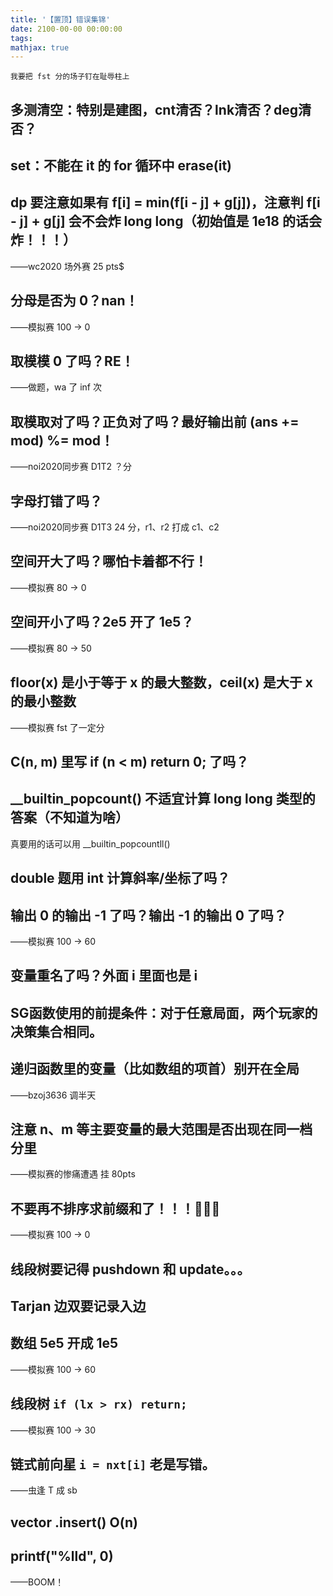 ```yaml
---
title: '【置顶】错误集锦'
date: 2100-00-00 00:00:00
tags:
mathjax: true
---
```


```
我要把 fst 分的场子钉在耻辱柱上
```
 
## 多测清空：特别是建图，cnt清否？lnk清否？deg清否？ 
 
## set：不能在 it 的 for 循环中 erase(it)
 
## dp 要注意如果有 f[i] = min(f[i - j] + g[j])，注意判 f[i - j] + g[j] 会不会炸 long long（初始值是 1e18 的话会炸！！！）
 
——wc2020 场外赛 25 pts$

## 分母是否为 0？nan！

——模拟赛 100 -> 0

## 取模模 0 了吗？RE！

——做题，wa 了 inf 次

## 取模取对了吗？正负对了吗？最好输出前 (ans += mod) %= mod！

——noi2020同步赛 D1T2 ？分

## 字母打错了吗？

——noi2020同步赛 D1T3 24 分，r1、r2 打成 c1、c2

## 空间开大了吗？哪怕卡着都不行！

——模拟赛 80 -> 0

## 空间开小了吗？2e5 开了 1e5？

——模拟赛 80 -> 50

## floor(x) 是小于等于 x 的最大整数，ceil(x) 是**大于** x 的最小整数

——模拟赛 fst 了一定分

## C(n, m) 里写 if (n < m) return 0; 了吗？

## __builtin_popcount() 不适宜计算 long long 类型的答案（不知道为啥）

真要用的话可以用 __builtin_popcountll()

## double 题用 int 计算斜率/坐标了吗？

## 输出 0 的输出 -1 了吗？输出 -1 的输出 0 了吗？

——模拟赛 100 -> 60

## 变量重名了吗？外面 i 里面也是 i

## SG函数使用的前提条件：对于任意局面，两个玩家的决策集合相同。

## 递归函数里的变量（比如数组的项首）别开在全局

——bzoj3636 调半天

## 注意 n、m 等主要变量的最大范围是否出现在同一档分里

——模拟赛的惨痛遭遇 挂 80pts

## 不要再不排序求前缀和了！！！💢💢💢

——模拟赛 100 -> 0

## 线段树要记得 pushdown 和 update。。。

## Tarjan 边双要记录入边

## 数组 5e5 开成 1e5

——模拟赛 100 -> 60

## 线段树 ```if (lx > rx) return;```

——模拟赛 100 -> 30

## 链式前向星 ```i = nxt[i]``` 老是写错。

——虫逢 T 成 sb

## vector .insert() O(n)

## printf("%lld", 0)

——BOOM！